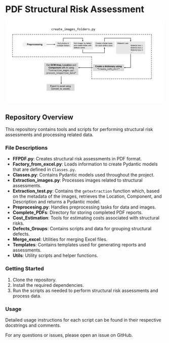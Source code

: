 # PDF Structural Risk Assessment

![Workflow](workflow2.png)

## Repository Overview

This repository contains tools and scripts for performing structural risk assessments and processing related data.

### File Descriptions

- **FFPDF.py**: Creates structural risk assessments in PDF format.
- **Factory_from_excel.py**: Loads information to create Pydantic models that are defined in `Classes.py`.
- **Classes.py**: Contains Pydantic models used throughout the project.
- **Extraction_images.py**: Processes images related to structural assessments.
- **Extraction_test.py**: Contains the `getextraction` function which, based on the metadata of the images, retrieves the Location, Component, and Description and returns a Pydantic model.
- **Preprocesing.py**: Handles preprocessing tasks for data and images.
- **Complete_PDFs**: Directory for storing completed PDF reports.
- **Cost_Estimation**: Tools for estimating costs associated with structural risks.
- **Defects_Groups**: Contains scripts and data for grouping structural defects.
- **Merge_excel**: Utilities for merging Excel files.
- **Templates**: Contains templates used for generating reports and assessments.
- **Utils**: Utility scripts and helper functions.

### Getting Started

1. Clone the repository.
2. Install the required dependencies.
3. Run the scripts as needed to perform structural risk assessments and process data.

### Usage

Detailed usage instructions for each script can be found in their respective docstrings and comments.

For any questions or issues, please open an issue on GitHub.

